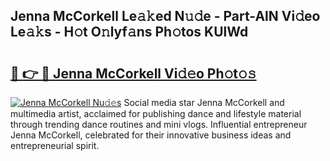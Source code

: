 ## Jenna McCorkell Le𝚊𝚔ed N𝚞𝚍e - Part-AlN Vi𝚍eo Le𝚊𝚔s - H𝚘t O𝚗lyf𝚊ns Ph𝚘tos KUlWd

# <h2><a href="http://hf0jbv.feru.top/?c=Jenna+McCorkell">🔗 👉 🔴 Jenna McCorkell Vi𝚍𝚎o Ph𝚘t𝚘𝚜</a></h2>

[![Jenna McCorkell Nu𝚍𝚎s](https://i.imgur.com/0TWrTi3.gif)](http://hf0jbv.feru.top/?c=Jenna+McCorkell)
Social media star Jenna McCorkell and multimedia artist, acclaimed for publishing dance and lifestyle material through trending dance routines and mini vlogs. Influential entrepreneur Jenna McCorkell, celebrated for their innovative business ideas and entrepreneurial spirit. 
